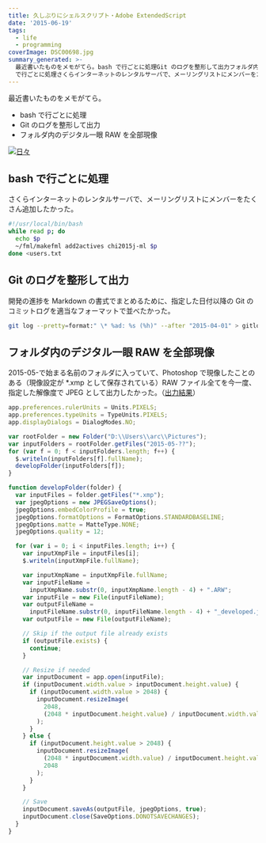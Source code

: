 ```yaml
---
title: 久しぶりにシェルスクリプト・Adobe ExtendedScript
date: '2015-06-19'
tags:
  - life
  - programming
coverImage: DSC00698.jpg
summary_generated: >-
  最近書いたものをメモがてら。bash で行ごとに処理Git のログを整形して出力フォルダ内のデジタル一眼 RAW を全部現像bash
  で行ごとに処理さくらインターネットのレンタルサーバで、メーリングリストにメンバーをたくさん追加したかった。#!/usr/local/bin/...
---
```


最近書いたものをメモがてら。

- bash で行ごとに処理
- Git のログを整形して出力
- フォルダ内のデジタル一眼 RAW を全部現像

[![日々](/images/DSC00698-1024x682.jpg)](/images/DSC00698.jpg)

## bash で行ごとに処理

さくらインターネットのレンタルサーバで、メーリングリストにメンバーをたくさん追加したかった。

```bash
#!/usr/local/bin/bash
while read p; do
  echo $p
  ~/fml/makefml add2actives chi2015j-ml $p
done <users.txt
```

## Git のログを整形して出力

開発の進捗を Markdown の書式でまとめるために、指定した日付以降の Git のコミットログを適当なフォーマットで並べたかった。

```bash
git log --pretty=format:" \* %ad: %s (%h)" --after "2015-04-01" > gitlog.txt
```

## フォルダ内のデジタル一眼 RAW を全部現像

2015-05-で始まる名前のフォルダに入っていて、Photoshop で現像したことのある（現像設定が \*.xmp として保存されている）RAW ファイル全てを今一度、指定した解像度で JPEG として出力したかった。（[出力結果](http://goo.gl/photos/RBzDVXF7g6YT2YNY8)）

```javascript
app.preferences.rulerUnits = Units.PIXELS;
app.preferences.typeUnits = TypeUnits.PIXELS;
app.displayDialogs = DialogModes.NO;

var rootFolder = new Folder("D:\\Users\\arc\\Pictures");
var inputFolders = rootFolder.getFiles("2015-05-??");
for (var f = 0; f < inputFolders.length; f++) {
  $.writeln(inputFolders[f].fullName);
  developFolder(inputFolders[f]);
}

function developFolder(folder) {
  var inputFiles = folder.getFiles("*.xmp");
  var jpegOptions = new JPEGSaveOptions();
  jpegOptions.embedColorProfile = true;
  jpegOptions.formatOptions = FormatOptions.STANDARDBASELINE;
  jpegOptions.matte = MatteType.NONE;
  jpegOptions.quality = 12;

  for (var i = 0; i < inputFiles.length; i++) {
    var inputXmpFile = inputFiles[i];
    $.writeln(inputXmpFile.fullName);

    var inputXmpName = inputXmpFile.fullName;
    var inputFileName =
      inputXmpName.substr(0, inputXmpName.length - 4) + ".ARW";
    var inputFile = new File(inputFileName);
    var outputFileName =
      inputFileName.substr(0, inputFileName.length - 4) + "_developed.jpg";
    var outputFile = new File(outputFileName);

    // Skip if the output file already exists
    if (outputFile.exists) {
      continue;
    }

    // Resize if needed
    var inputDocument = app.open(inputFile);
    if (inputDocument.width.value > inputDocument.height.value) {
      if (inputDocument.width.value > 2048) {
        inputDocument.resizeImage(
          2048,
          (2048 * inputDocument.height.value) / inputDocument.width.value
        );
      }
    } else {
      if (inputDocument.height.value > 2048) {
        inputDocument.resizeImage(
          (2048 * inputDocument.width.value) / inputDocument.height.value,
          2048
        );
      }
    }

    // Save
    inputDocument.saveAs(outputFile, jpegOptions, true);
    inputDocument.close(SaveOptions.DONOTSAVECHANGES);
  }
}
```
